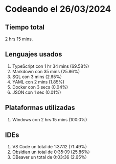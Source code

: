 # Codeando el 26/03/2024

## Tiempo total
2 hrs 15 mins.

## Lenguajes usados
1. TypeScript con 1 hr 34 mins (69.58%)
1. Markdown con 35 mins (25.86%)
1. SQL con 3 mins (2.65%)
1. YAML con 2 mins (1.85%)
1. Docker con 3 secs (0.04%)
1. JSON con 1 sec (0.01%)

## Plataformas utilizadas
1. Windows con 2 hrs 15 mins (100.0%)

## IDEs
1. VS Code un total de 1:37:12 (71.49%)
1. Obsidian un total de 0:35:09 (25.86%)
1. DBeaver un total de 0:03:36 (2.65%)
